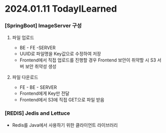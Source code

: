 # 2024.01.11 TodayILearned

### [SpringBoot] ImageServer 구성

1. 파일 업로드
    - BE - FE -SERVER
    - UUID로 파일명을 Key값으로 수정하여 저장
    - Frontend에서 직접 업로드를 진행할 경우 Frontend 보안이 취약할 시 S3 서버 보안 취약성 생성
    
2. 파일 다운로드
    - FE - BE - SERVER
    - Frontend에게 Key만 전달
    - Frontend에서 S3에 직접 GET으로 파일 받음

### [REDIS] Jedis and Lettuce
- Redis를 Java에서 사용하기 위한 클라이언트 라이브러리

